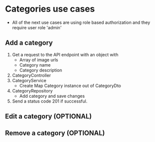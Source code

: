 # Categories use cases
- All of the next use cases are using role based authorization and they require user role 'admin'

## Add a category
1. Get a request to the API endpoint with an object with
    - Array of image urls
    - Category name
    - Category description
2. CategoryController
3. CategoryService
    - Create Map Category instance out of CategoryDto
4. CategoryRepository
    - Add category and save changes
5. Send a status code 201 if successful.

## Edit a category (OPTIONAL)

## Remove a category (OPTIONAL)